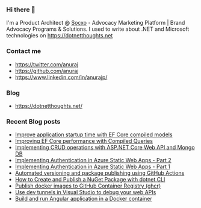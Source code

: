 ### Hi there 👋

I'm a Product Architect @ [Socxo](https://www.socxo.com/) - Advocacy Marketing Platform | Brand Advocacy Programs &amp; Solutions. I used to write about .NET and Microsoft technologies on https://dotnetthoughts.net

### Contact me
* https://twitter.com/anuraj
* https://github.com/anuraj
* https://www.linkedin.com/in/anurajp/

### Blog
* https://dotnetthoughts.net/

### Recent Blog posts
<!-- BLOGPOSTS:START -->
- [Improve application startup time with EF Core compiled models](https://dotnetthoughts.net/improve-ef-core-performance-with-compiled-models/)
- [Improving EF Core performance with Compiled Queries](https://dotnetthoughts.net/improve-ef-core-performance-with-compiled-queries/)
- [Implementing CRUD operations with ASP.NET Core Web API and Mongo DB](https://dotnetthoughts.net/implementing-crud-operations-with-webapi-and-mongodb/)
- [Implementing Authentication in Azure Static Web Apps - Part 2](https://dotnetthoughts.net/implementing-authentication-in-static-web-apps-part2/)
- [Implementing Authentication in Azure Static Web Apps - Part 1](https://dotnetthoughts.net/implementing-authentication-in-static-web-apps-part1/)
- [Automated versioning and package publishing using GitHub Actions](https://dotnetthoughts.net/automated-versioning-and-package-publishing-using-github-actions/)
- [How to Create and Publish a NuGet Package with dotnet CLI](https://dotnetthoughts.net/how-to-create-and-publish-a-nuget-package-with-dotnet-cli/)
- [Publish docker images to GitHub Container Registry (ghcr)](https://dotnetthoughts.net/publish-images-to-github-container-registry/)
- [Use dev tunnels in Visual Studio to debug your web APIs](https://dotnetthoughts.net/use-dev-tunnels-in-visual-studio-to-debug-your-web-apis/)
- [Build and run Angular application in a Docker container](https://dotnetthoughts.net/build-and-run-angular-application-in-a-docker-container/)
<!-- BLOGPOSTS:END -->
